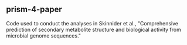 ## prism-4-paper

Code used to conduct the analyses in Skinnider et al., "Comprehensive prediction of secondary metabolite structure and biological activity from microbial genome sequences."
